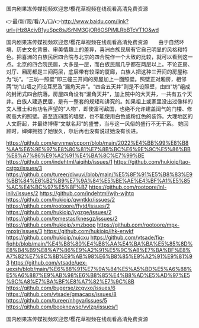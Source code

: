 国内剧果冻传媒视频欢迎您/樱花草视频在线观看高清免费资源

👉最/新/观/看/入/口/👉http://www.baidu.com/link?url=jHz8AcivB1yuSpc8sJSrNM3GjOR6OSPiMLRbBTcVT1O&wd

国内剧果冻传媒视频欢迎您/樱花草视频在线观看高清免费资源　　由于自然环境、历史文化背景、审美情趣上的差异，喜洲白族民居有它自己明显的风格和特色。把喜洲的白族民居四合院与北京的四合院作一个大致的比较，就可以看到这一点。北京的四合院民居，大多是一层，而白族民居几乎都在两层以上。不论正房、对厅、厢房都是三间两层，底层带有较深的厦廊，白族人把这种三开间的房屋称为“坊”。“三坊一照壁”即三幢三开间的房屋加上一面照壁。照壁正对厢房，相邻两“坊”山墙之间设耳房及“漏角天井”。“四合五天井”则是不设照壁，由四“坊”组成的封闭式四合院落。房屋四角设有“漏角天井”，加上院中的大天井，一共有五个天井。白族人建造民居，是有一整套的规矩和讲究的。如果祖上或家里没出过像样的文人雅士和有功名声望的“人物”，即使富可敌国，也绝不允许建盖阔气的门楼、修砌高大的照壁。甚至连四围的墙壁，也不能使用白色或粉红色的装饰。大理地区的人文蔚起，并最终博得“文献名邦”的盛誉，当与这一风俗的盛行不无干系。
她回顾时，婶婶拥抱了她很久，尔后再也没有说过她没有长进。


https://github.com/ervnme/ccporr/blob/main/2022%E4%BB%99%E8%B8%AA%E6%9E%97%E8%80%81%E7%8B%BC%E6%9E%9C%E5%86%BB%E8%A7%86%E9%A2%91%E4%BA%8C%E7%99%BE
https://github.com/indehtml/aiqihb/issues/1
https://github.com/hukioip/tao-cstgx/issues/3
https://github.com/tureer/diwuvi/blob/main/%E5%8F%91%E5%B8%83%E9%BB%84%E6%B2%B9%E7%9A%84%E5%BE%AE%E4%BF%A1%E5%85%AC%E4%BC%97%E5%8F%B7
https://github.com/rootoore/inl-inllv/issues/2
https://github.com/indehtml/wjh-wjhtq
https://github.com/hukioip/qwntkkr/issues/2
https://github.com/rootoore/ffytd/issues/2
https://github.com/hukioip/iygzge/issues/2
https://github.com/temestas/knesgz/issues/2
https://github.com/hukioip/xmzboop
https://github.com/rootoore/mpx-mpxjr/issues/3
https://github.com/hukioip/ihk-erwkf
https://github.com/hukioip/nujcxu
https://github.com/vtsade/fiq-fiqhb/blob/main/%E4%B8%80%E4%B8%AA%E4%BA%BA%E5%85%8D%E8%B4%B9%E8%A7%86%E9%A2%91%E5%9C%A8%E7%BA%BF%E8%A7%82%E7%9C%8B%E9%AB%98%E6%B8%85%E9%A2%91%E9%81%93
https://github.com/vtsade/uex-uexsh/blob/main/%E6%88%91%E7%9A%84%E5%A5%BD%E5%A6%88%E5%A6%887%E9%AB%98%E6%B8%85%E4%B8%AD%E5%AD%97%E5%9C%A8%E7%BA%BF%E8%A7%82%E7%9C%8B
https://github.com/bugerse/zcgvxo/issues/6
https://github.com/vtsade/gmacaps/issues/8
https://github.com/tureer/nhgya/issues/5
https://github.com/booknewse/vvlzp/issues/1

国内剧果冻传媒视频欢迎您/樱花草视频在线观看高清免费资源
